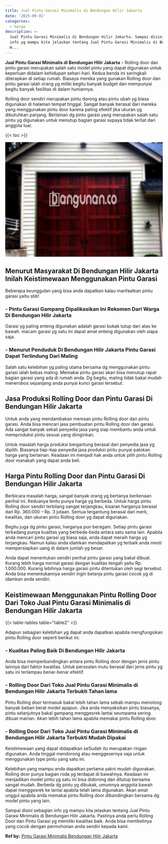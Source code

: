 ```yaml
---
title: Jual Pintu Garasi Minimalis di Bendungan Hilir Jakarta
date: '2025-09-01'
categories:
  - harga
description: >-
  Jual Pintu Garasi Minimalis di Bendungan Hilir Jakarta. Sampai disini sebagian
  info yg mampu kita jelaskan tentang Jual Pintu Garasi Minimalis di Bendungan
  H...
---
```


**Jual Pintu Garasi Minimalis di Bendungan Hilir Jakarta** – Rolling door dan pintu garasi merupakan salah satu model pintu yang dapat digunakan untuk keperluan didalam kehidupan sehari-hari. Kedua benda ini seringkali diterapkan di setiap rumah. Biasaya mereka yang gunakan Rolling door dan pintu garasi ialah orang yg miliki begitu banyak budget dan mempunyai begitu banyak fasilitas di dalam huniannya.

Rolling door sendiri merupakan pintu dorong atau pintu ubah yg biasa digunakan di halaman tempat tinggal. Sangat banyak berasal dari mereka yang menggunakan pintu door karena paling efektif jika ukuran yg dibutuhkan panjang. Berlainan dg pintu garasi yang merupakan salah satu pintu yg digunakan untuk menutup bagian garasi supaya tidak terliat dari anggota luar.

{{< toc >}}

![Jual Pintu Garasi Minimalis di Bendungan Hilir Jakarta](/images/pintu-garasi-32.png)

## Menurut Masyarakat Di Bendungan Hilir Jakarta Inilah Keistimewaan Menggunakan Pintu Garasi

Beberapa keunggulan yang bisa anda dapatkan kalau manfaatkan pintu garasi yaitu sbb!

### \- Pintu Garasi Gampang Dipalikasikan Ini Rekomen Dari Warga Di Bendungan Hilir Jakarta

Garasi yg paling enteng digunakan adalah garasi bukak tutup dari atas ke bawah. macam garasi yg satu ini dapat amat enteng digunakan oleh siapa saja.

### \- Menurut Penduduk Di Bendungan Hilir Jakarta Pintu Garasi Dapat Terlindung Dari Maling

Salah satu kelebihan yg paling utama bersama dg menggunakan pintu garasi ialah bebas maling. Memakai pintu garasi akan bisa menutup rapat bagian garasi yang ada di rumah anda. Dg begitu, maling tidak bakal mudah menerobos sepanjang anda punyai kunci garasi tersebut.

## Jasa Produksi Rolling Door dan Pintu Garasi Di Bendungan Hilir Jakarta

Untuk anda yang mendambakan memsan pintu Rolling door dan pintu garasi. Anda bisa mencari jasa pembuatan pintu Rolling door dan garasi. Ada sangat banyak sekali penyedia jasa yang siap membantu anda untuk memproduksi pintu sesuai yang diinginkan.

Untuk masalah harga produksi bergantung berasal dari penyedia jasa yg dipilih. Biasanya tiap-tiap penyedia jasa produksi pintu punyai patokan harga yang berlainan. Keadaan ini menjadi hak anda untuk pilih pintu Rolling door manakah yang dapat anda beli.

## Harga Pintu Rolling Door dan Pintu Garasi Di Bendungan Hilir Jakarta

Berbicara masalah harga, sangat banyak orang yg bertanya berkenaan perihal ini. Keduanya tentu punya harga yg berbeda. Untuk harga pintu Rolling door sendiri terbilang sangat terjangkau, kisaran harganya berasal dari Rp. 360.000 – Rp. 3 jutaan. Semua tergantung berasal dari merk, kwalitas, dan ukuran pintu Rolling door yg dapat digunakan.

Begitu juga dg pintu garasi, harganya pun beragam. Setiap pintu garasi terkadang punya kualitas yang berbeda-beda antara satu sama lain. Apabila anda mencari pintu garasi yg biasa saja, anda dapat meraih harga yg terjangkau. Namun kalau anda idamkan mendapatkan yg terbaik anda mesti mempersiapkan uang di dalam jumlah yg besar.

Anda dapat menentukan sendiri perihal pintu garasi yang bakal dibuat. Kurang lebih harga normal garasi dengan kualitas tengah yaitu Rp. 1.000.000. Kurang lebihnya harga garasi pintu ditentukan oleh segi tersebut. Anda bisa menentukannya sendiri ingin belanja pintu garasi cocok yg di idamkan anda sendiri.

## Keistimewaan Menggunakan Pintu Rolling Door Dari Toko Jual Pintu Garasi Minimalis di Bendungan Hilir Jakarta

{{< table-tables table="table2" >}}

Adapun sebagian kelebihan yg dapat anda dapatkan apabila mengfungsikan pintu Rolling door seperti berikut ini.

### \- Kualitas Paling Baik Di Bendungan Hilir Jakarta

Anda bisa memperbandingkan antara pintu Rolling door dengan jenis pintu lainnya dari faktor kwalitas. Untuk persoalan mutu berasal dari jenis pintu yg satu ini terlampau benar-benar efektif.

### \- Rolling Door Dari Toko Jual Pintu Garasi Minimalis di Bendungan Hilir Jakarta Terbukti Tahan lama

Pintu Rolling door termasuk bakal lebih tahan lama sebab mampu menolong banyak beban berat model apapun. Jika anda menyaksikan pintu biasanya, pintu selanjutnya bakal gampang menggesrek lantai seumpama sering dibuat mainan. Akan lebih tahan lama apabila memakai pintu Rolling door.

### \- Rolling Door Dari Toko Jual Pintu Garasi Minimalis di Bendungan Hilir Jakarta Terbukti Mudah Dipakai

Keistimewaan yang dapat didapatkan seSudah itu merupakan ringan digunakan. Anda tinggal mendorong atau menggesernya saja untuk menggunakan type pintu yang satu ini.

Kelebihan yang mampu anda dapatkan pertama yakni mudah digunakan. Rolling door punya bagian roda yg terdapat di bawahnya. Keadaan ini menjadikan model pintu yg satu ini bisa didorong dan ditutup bersama sangat mudah. Berbeda dg pintu yg dibukak, umumnya anggota bawah dapat menggesrek ke lantai apabila telah lama digunakan. Akan amat unggul apabila anda memakai pintu Rolling door dibandingkan bersama dg model pintu yang lain.

Sampai disini sebagian info yg mampu kita jelaskan tentang Jual Pintu Garasi Minimalis di Bendungan Hilir Jakarta. Pastinya anda perlu Rolling Door dan Pintu Garasi yg memiliki kwalitas baik. Anda bisa membelinya yang cocok dengan permohonan anda sendiri kepada kami.

**Ref by:** [Pintu Garasi Minimalis Bendungan Hilir Jakarta](https://id.wikipedia.org/wiki/Pintu)
